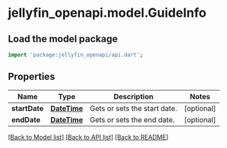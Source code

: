# jellyfin_openapi.model.GuideInfo

## Load the model package
```dart
import 'package:jellyfin_openapi/api.dart';
```

## Properties
Name | Type | Description | Notes
------------ | ------------- | ------------- | -------------
**startDate** | [**DateTime**](DateTime.md) | Gets or sets the start date. | [optional] 
**endDate** | [**DateTime**](DateTime.md) | Gets or sets the end date. | [optional] 

[[Back to Model list]](../README.md#documentation-for-models) [[Back to API list]](../README.md#documentation-for-api-endpoints) [[Back to README]](../README.md)


